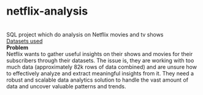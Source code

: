 # netflix-analysis
<br>
SQL project which do analysis on Netflix movies and tv shows
<br>
<a href='https://www.kaggle.com/datasets/victorsoeiro/netflix-tv-shows-and-movies?select=titles.csv'>Datasets used<a> <br>
<b>Problem</b>
<br>
Netflix wants to gather useful insights on their shows and movies for their subscribers through their datasets. The issue is, they are working with too much data (approximately 82k rows of data combined) and are unsure how to effectively analyze and extract meaningful insights from it. They need a robust and scalable data analytics solution to handle the vast amount of data and uncover valuable patterns and trends.
